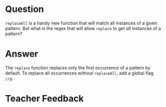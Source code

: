 # Question
`replaceAll` is a handy new function that will match all instances of a given pattern. But what is the regex that will allow `replace` to get *all* instances of a pattern?

# Answer
The `replace` function replaces only the first occurrence of a pattern by default. To replace all occurrences without `replaceAll`, add a global flag `//g`.

# Teacher Feedback